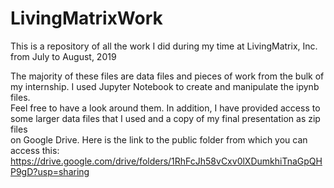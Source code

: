 # LivingMatrixWork
This is a repository of all the work I did during my time at LivingMatrix, Inc. from July to August, 2019

The majority of these files are data files and pieces of work from the bulk of my internship. I used Jupyter Notebook to create and manipulate the ipynb files.  
Feel free to have a look around them. In addition, I have provided access to some larger data files that I used and a copy of my final presentation as zip files  
on Google Drive. Here is the link to the public folder from which you can access this: https://drive.google.com/drive/folders/1RhFcJh58vCxv0lXDumkhiTnaGpQHP9gD?usp=sharing
